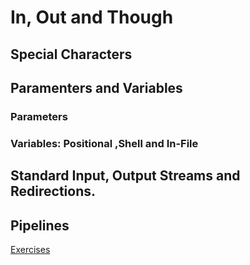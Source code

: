 <!--managing data rediecting-->
# In, Out and Though

## Special Characters

## Paramenters and Variables

### Parameters

### Variables: Positional ,Shell and In-File

## Standard Input, Output Streams and Redirections.

## Pipelines

[Exercises](../Exercises/../01_in_out_and_through/README.md)
